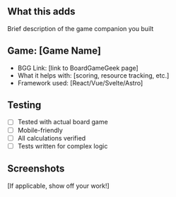 ## What this adds

Brief description of the game companion you built

## Game: [Game Name]

- BGG Link: [link to BoardGameGeek page]
- What it helps with: [scoring, resource tracking, etc.]
- Framework used: [React/Vue/Svelte/Astro]

## Testing

- [ ] Tested with actual board game
- [ ] Mobile-friendly
- [ ] All calculations verified
- [ ] Tests written for complex logic

## Screenshots

[If applicable, show off your work!]
